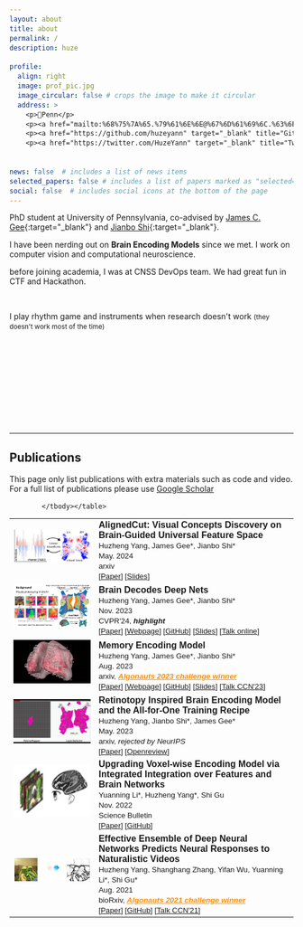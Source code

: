 ```yaml
---
layout: about
title: about
permalink: /
description: huze

profile:
  align: right
  image: prof_pic.jpg
  image_circular: false # crops the image to make it circular
  address: >
    <p>📍Penn</p>
    <p><a href="mailto:%68%75%7A%65.%79%61%6E%6E@%67%6D%61%69%6C.%63%6F%6D"><i class="fas fa-envelope"> Email</i></a></p>
    <p><a href="https://github.com/huzeyann" target="_blank" title="GitHub"><i class="fab fa-github"> Github</i></a></p>
    <p><a href="https://twitter.com/HuzeYann" target="_blank" title="Twitter"><i class="fab fa-twitter"> Twitter</i></a></p>


news: false  # includes a list of news items
selected_papers: false # includes a list of papers marked as "selected={true}"
social: false  # includes social icons at the bottom of the page
---
```


PhD student at University of Pennsylvania, co-advised by [James C. Gee](https://www.med.upenn.edu/apps/faculty/index.php/g5455356/p10656){:target="\_blank"} and [Jianbo Shi](https://www.cis.upenn.edu/~jshi/){:target="\_blank"}. 

I have been nerding out on <b>Brain Encoding Models</b> since we met. I work on computer vision and computational neuroscience.

before joining academia, I was at CNSS DevOps team. We had great fun in CTF and Hackathon.

<br/>

I play rhythm game and instruments when research doesn't work <small>(they doesn't work most of the time)</small>

<br/><br/><br/><br/><br/><br/><br/><br/><br/> 

<hr>

<h2>Publications </h2>

This page only list publications with extra materials such as code and video. For a full list of publications please use <a href="https://scholar.google.com/citations?user=8yVLKyYAAAAJ">Google Scholar</a>

<font face="helvetica, ariel, 'sans serif'">
            <table cellspacing="15">
				<tbody>
                <tr>
                    <td width="30%" align="center">
                        <img width="225" align="middle" src="/assets/img/alignedcut.jpg" border="0"> &nbsp;
                    </td>
                    <td>
                        <span style="font-size: 12pt;">
                        <b>AlignedCut: Visual Concepts Discovery on Brain-Guided Universal Feature Space</b> <br>
                        <span style="font-size: 10pt;">
                        Huzheng Yang, James Gee*, Jianbo Shi*<br>
                        May. 2024 <br>
                        arxiv <br>
                        [<a href="https://arxiv.org/abs/2406.18344">Paper</a>]
                        [<a href="https://penno365-my.sharepoint.com/:p:/g/personal/huze_upenn_edu/EdPlbbmV3Q9DmXKRIElcw5ABhOnNQctJSky6jcN7Au0elg?e=snyVLo">Slides</a>]
                        <br>
                    </span></span></td>
                </tr>
                <tr>
                    <td width="30%" align="center">
                        <img width="225" align="middle" src="assets/gif/brain_background.gif" border="0"> &nbsp;
                    </td>
                    <td>
                        <span style="font-size: 12pt;">
                        <b>Brain Decodes Deep Nets</b> <br>
                        <span style="font-size: 10pt;">
                        Huzheng Yang, James Gee*, Jianbo Shi*<br>
                        Nov. 2023 <br>
                        CVPR'24, <b><em><a>highlight</a></em></b> <br>
                        [<a href="https://arxiv.org/abs/2312.01280">Paper</a>]
                        [<a href="https://huzeyann.github.io/brain-decodes-deep-nets">Webpage</a>]
                        [<a href="https://github.com/huzeyann/BrainDecodesDeepNets">GitHub</a>]
                        [<a href="https://penno365-my.sharepoint.com/:p:/g/personal/huze_upenn_edu/EVDLndCXy21LpKEelu_MVkMBK9dbFIhlI6VEQzOl4j6eLA?e=eED63x">Slides</a>]
                        [<a href="https://youtu.be/Qh49zQQCW1g">Talk online</a>]
                        <br>
                    </span></span></td>
                </tr>
                <tr>
                    <td width="30%" align="center">
                        <img width="225" align="middle" src="assets/custom_images/small_brain.gif" border="0"> &nbsp;
                    </td>
                    <td>
                        <span style="font-size: 12pt;">
                        <b>Memory Encoding Model</b> <br>
                        <span style="font-size: 10pt;">
                        Huzheng Yang, James Gee*, Jianbo Shi*<br>
                        Aug. 2023 <br>
                        arxiv, <b><em><a style="color:DarkOrange;" href="http://algonauts.csail.mit.edu/archive.html">Algonauts 2023 challenge winner</a></em></b> <br>
                        [<a href="https://arxiv.org/abs/2308.01175">Paper</a>]
                        [<a href="https://huzeyann.github.io/mem">Webpage</a>]
                        [<a href="https://github.com/huzeyann/MemoryEncodingModel">GitHub</a>]
                        [<a href="https://penno365-my.sharepoint.com/:p:/g/personal/huze_upenn_edu/EewQz_XbSpJCtm63dl7WSSkBOeRDEfzGY8rcrwsmm5KvgA?e=Tw9hAv">Slides</a>]
                        [<a href="https://www.youtube.com/live/9Xh55mcWJeE?si=aCdlPM1MnBaainIF&t=3343">Talk CCN'23</a>]
                        <br>
                    </span></span></td>
                </tr>
                <tr>
                    <td width="30%" align="center">
                        <img width="225" align="middle" src="assets/custom_images/small_rm.gif" border="0"> &nbsp;
                    </td>
                    <td>
                        <span style="font-size: 12pt;">
                        <b>Retinotopy Inspired Brain Encoding Model and the All-for-One Training Recipe</b> <br>
                        <span style="font-size: 10pt;">
                        Huzheng Yang, Jianbo Shi*, James Gee*<br>
                        May. 2023 <br>
                        arxiv, <em>rejected by NeurIPS</em> <br>
                        [<a href="https://arxiv.org/abs/2307.14021">Paper</a>]
                        [<a href="https://openreview.net/forum?id=DvRTU1whxF">Openreview</a>]
                        <br>
                    </span></span></td>
                </tr>
                <tr>
                    <td width="30%" align="center">
                        <img width="225" align="middle" src="assets/custom_images/me_fmri.jpg" border="0"> &nbsp;
                    </td>
                    <td>
                        <span style="font-size: 12pt;">
                        <b>Upgrading Voxel-wise Encoding Model via Integrated Integration over Features and Brain Networks</b> <br>
                        <span style="font-size: 10pt;">
                        Yuanning Li*, Huzheng Yang*, Shi Gu<br>
                        Nov. 2022 <br>
                        Science Bulletin <br>
                        [<a href="https://www.sciencedirect.com/science/article/pii/S2095927324001373">Paper</a>]
                        [<a href="https://github.com/huzeyann/htROI-neural-encoding">GitHub</a>]
                        <br>
                    </span></span></td>
                </tr>
                <tr>
                    <td width="30%" align="center">
                        <img width="225" align="middle" src="assets/custom_images/forg.jpg" border="0"> &nbsp;
                    </td>
                    <td>
                        <span style="font-size: 12pt;">
                        <b>Effective Ensemble of Deep Neural Networks Predicts Neural Responses to Naturalistic Videos</b> <br>
                        <span style="font-size: 10pt;">
                        Huzheng Yang, Shanghang Zhang, Yifan Wu, Yuanning Li*, Shi Gu*<br>
                        Aug. 2021 <br>
                        bioRxiv, <b><em><a style="color:DarkOrange;" href="http://algonauts.csail.mit.edu/2021/index.html">Algonauts 2021 challenge winner</a></em></b> <br>
                        [<a href="https://www.biorxiv.org/content/10.1101/2021.08.24.457581.abstract">Paper</a>]
                        [<a href="https://github.com/huzeyann/huze_algonauts21">GitHub</a>]
                        [<a href="https://www.youtube.com/watch?v=xtSh_XotVlo">Talk CCN'21</a>]
                        <br>
                    </span></span></td>
                </tr>



            </tbody></table>
            
</font>
